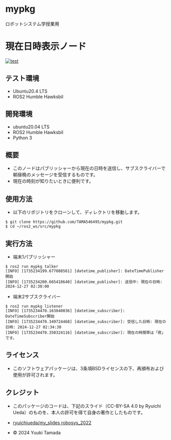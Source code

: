 # mypkg                                                                                                                        
ロボットシステム学授業用

# 現在日時表示ノード
 [![test](https://github.com/TAMA546495/robosys2024/actions/workflows/test.yml/badge.svg)](https://github.com/TAMA546495/robosys2024/actions/workflows/test.yml)

## テスト環境
- Ubuntu20.4 LTS
- ROS2 Humble Hawksbil

## 開発環境
- ubuntu20.04 LTS
- ROS2 Humble Hawksbil
- Python 3

## 概要

- このノードはパブリッシャーから現在の日時を送信し、サブスクライバーで朝昼晩のメッセージを受信するものです。
- 現在の時刻が知りたいときに便利です。

## 使用方法

- 以下のリポジトリをクローンして、ディレクトリを移動します。
```
$ git clone https://github.com/TAMA546495/mypkg.git
$ cd ~/ros2_ws/src/mypkg
```

## 実行方法
- 端末1パブリッシャー
```
$ ros2 run mypkg talker                                        
[INFO] [1735234199.677088561] [datetime_publisher]: DateTimePublisher開始
[INFO] [1735234200.665418640] [datetime_publisher]: 送信中: 現在の日時: 2024-12-27 02:30:00

```
- 端末2サブスクライバー
```
$ ros2 run mypkg listener
[INFO] [1735234470.163040036] [datetime_subscriber]: DateTimeSubscriber開始
[INFO] [1735234470.349724468] [datetime_subscriber]: 受信した日時: 現在の日時: 2024-12-27 02:34:30
[INFO] [1735234470.350324116] [datetime_subscriber]: 現在の時間帯は「夜」です。
```

## ライセンス
- このソフトウェアパッケージは、3条項BSDライセンスの下、再頒布および使用が許可されます。


## クレジット

- このパッケージのコードは、下記のスライド（CC-BY-SA 4.0 by Ryuichi Ueda）のものを、本人の許可を得て自身の著作としたものです。
- [ryuichiueda/my_slides robosys_2022](https://github.com/ryuichiueda/slides_marp/tree/169907a7645812969a347a91caed6246febd6bf1/robosys2024)

- © 2024 Yuuki Tamada

